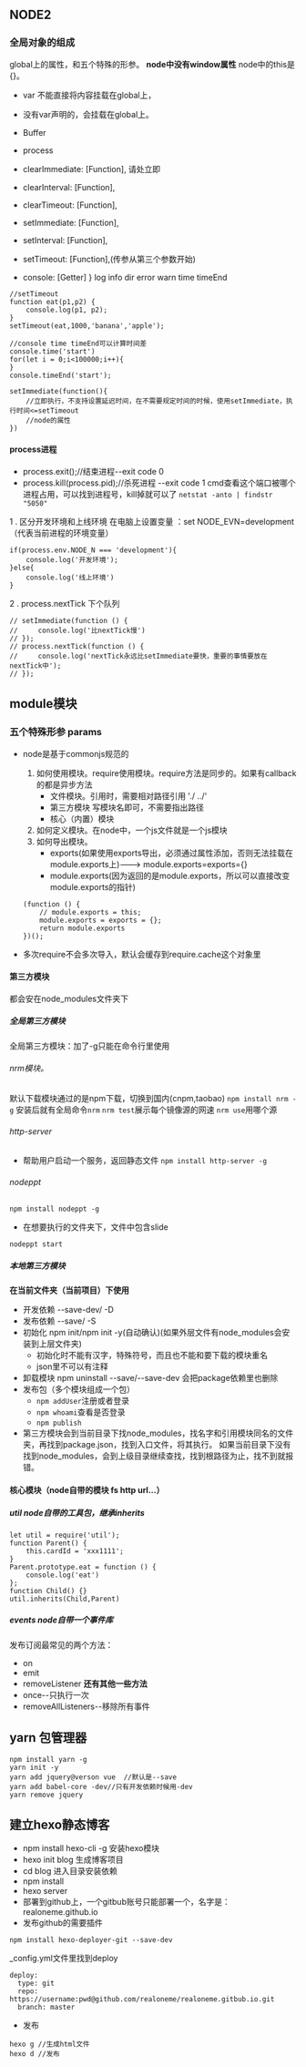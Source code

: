 ## NODE2
### 全局对象的组成
global上的属性，和五个特殊的形参。
**node中没有window属性**
node中的this是{}。
- var 不能直接将内容挂载在global上，
- 没有var声明的，会挂载在global上。

- Buffer
- process
-  clearImmediate: [Function], 请处立即
- clearInterval: [Function],
-  clearTimeout: [Function],
-   setImmediate: [Function],
-   setInterval: [Function],
-    setTimeout: [Function],(传参从第三个参数开始)
-   console: [Getter] } log info dir error warn time timeEnd

```
//setTimeout
function eat(p1,p2) {
    console.log(p1, p2);
}
setTimeout(eat,1000,'banana','apple');
```

```
//console time timeEnd可以计算时间差
console.time('start')
for(let i = 0;i<100000;i++){
}
console.timeEnd('start');
```
```
setImmediate(function(){
    //立即执行，不支持设置延迟时间，在不需要规定时间的时候，使用setImmediate，执行时间<=setTimeout
    //node的属性
})
```
#### process进程
- process.exit();//结束进程--exit code 0
- process.kill(process.pid);//杀死进程 --exit code 1
cmd查看这个端口被哪个进程占用，可以找到进程号，kill掉就可以了
`netstat -anto | findstr "5050"`

1 . 区分开发环境和上线环境
在电脑上设置变量 ：set NODE_EVN=development（代表当前进程的环境变量）
```
if(process.env.NODE_N === 'development'){
    console.log('开发环境');
}else{
    console.log('线上环境')
}
```
2 . process.nextTick 下个队列
```
// setImmediate(function () {
//     console.log('比nextTick慢')
// });
// process.nextTick(function () {
//     console.log('nextTick永远比setImmediate要快，重要的事情要放在nextTick中');
// });
```
## module模块
### 五个特殊形参 params
- node是基于commonjs规范的
    1. 如何使用模块。require使用模块。require方法是同步的。如果有callback的都是异步方法
        - 文件模块。引用时，需要相对路径引用 './ ../'
        - 第三方模块 写模块名即可，不需要指出路径
        - 核心（内置）模块
    2. 如何定义模块。在node中，一个js文件就是一个js模块
    3. 如何导出模块。
        - exports(如果使用exports导出，必须通过属性添加，否则无法挂载在module.exports上)---> module.exports=exports={}
        - module.exports(因为返回的是module.exports，所以可以直接改变module.exports的指针)


    ```
    (function () {
        // module.exports = this;
        module.exports = exports = {};
        return module.exports
    })();
    ```
- 多次require不会多次导入，默认会缓存到require.cache这个对象里
#### 第三方模块
都会安在node_modules文件夹下
##### 全局第三方模块
全局第三方模块：加了-g只能在命令行里使用
###### nrm模块。
默认下载模块通过的是npm下载，切换到国内(cnpm,taobao)
`npm install nrm -g`
安装后就有全局命令`nrm`
`nrm test`展示每个镜像源的网速
`nrm use`用哪个源
###### http-server
- 帮助用户启动一个服务，返回静态文件
`npm install http-server -g`

###### nodeppt
`npm install nodeppt -g`
- 在想要执行的文件夹下，文件中包含slide
```
nodeppt start
```
##### 本地第三方模块
**在当前文件夹（当前项目）下使用**
- 开发依赖 --save-dev/ -D
- 发布依赖 --save/ -S
- 初始化 npm init/npm init -y(自动确认)(如果外层文件有node_modules会安装到上层文件夹)
    - 初始化时不能有汉字，特殊符号，而且也不能和要下载的模块重名
    - json里不可以有注释
- 卸载模块 npm uninstall --save/--save-dev 会把package依赖里也删除
- 发布包（多个模块组成一个包）
    - `npm addUser`注册或者登录
    - `npm whoami`查看是否登录
    - `npm publish`
- 第三方模块会到当前目录下找node_modules，找名字和引用模块同名的文件夹，再找到package.json，找到入口文件，将其执行。
如果当前目录下没有找到node_modules，会到上级目录继续查找，找到根路径为止，找不到就报错。
#### 核心模块（node自带的模块 fs http url...）
##### util node自带的工具包，继承inherits
```
let util = require('util');
function Parent() {
    this.cardId = 'xxx1111';
}
Parent.prototype.eat = function () {
    console.log('eat')
};
function Child() {}
util.inherits(Child,Parent)
```
##### events node自带一个事件库
发布订阅最常见的两个方法：
- on
- emit
- removeListener
__还有其他一些方法__
- once--只执行一次
- removeAllListeners--移除所有事件

## yarn 包管理器
```
npm install yarn -g
yarn init -y
yarn add jquery@verson vue  //默认是--save
yarn add babel-core -dev//只有开发依赖时候用-dev
yarn remove jquery
```
## 建立hexo静态博客
- npm install hexo-cli -g 安装hexo模块
- hexo init blog 生成博客项目
- cd blog 进入目录安装依赖
- npm install
- hexo server
- 部署到github上，一个gitbub账号只能部署一个，名字是：realoneme.github.io
- 发布github的需要插件
```
npm install hexo-deployer-git --save-dev
```
_config.yml文件里找到deploy
```
deploy:
  type: git
  repo: https://username:pwd@github.com/realoneme/realoneme.gitbub.io.git
  branch: master
```
- 发布
```
hexo g //生成html文件
hexo d //发布
```